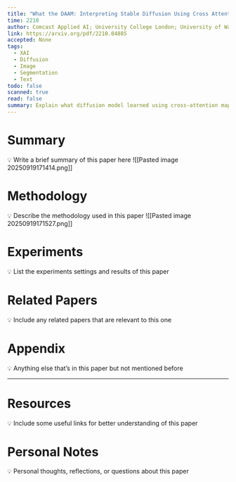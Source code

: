 ```yaml
---
title: "What the DAAM: Interpreting Stable Diffusion Using Cross Attention"
time: 2210
author: Comcast Applied AI; University College London; University of Waterloo
link: https://arxiv.org/pdf/2210.04885
accepted: None
tags:
  - XAI
  - Diffusion
  - Image
  - Segmentation
  - Text
todo: false
scanned: true
read: false
summary: Explain what diffusion model learned using cross-attention maps.
---
```

# Summary
💡 Write a brief summary of this paper here
![[Pasted image 20250919171414.png]]
# Methodology
💡 Describe the methodology used in this paper
![[Pasted image 20250919171527.png]]
# Experiments
💡 List the experiments settings and results of this paper

# Related Papers
💡 Include any related papers that are relevant to this one

# Appendix
💡 Anything else that’s in this paper but not mentioned before

---
# Resources
💡 Include some useful links for better understanding of this paper

# Personal Notes
💡 Personal thoughts, reflections, or questions about this paper